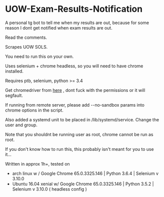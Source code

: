 # UOW-Exam-Results-Notification
A personal tg bot to tell me when my results are out, because for some reason I dont get notified when exam results are out.

Read the comments.

Scrapes UOW SOLS.

You need to run this on your own.

Uses selenium + chrome headless, so you will need to have chrome installed.

Requires ptb, selenium, python >= 3.4

Get chromedriver from [here](https://chromedriver.storage.googleapis.com/index.html?path=2.36/) , dont fuck with the permissions or it will segfault.

If running from remote server, please add --no-sandbox params into chrome options in the script.

Also added a systemd unit to be placed in /lib/systemd/service. Change the user and group.

Note that you shouldnt be running user as root, chrome cannot be run as root.

If you don't know how to run this, this probably isn't meant for you to use it...

Written in approx 1h+, tested on 
- arch linux w / Google Chrome 65.0.3325.146 | Python 3.6.4 | Selenium v 3.10.0
- Ubuntu 16.04 xenial w/ Google Chrome 65.0.3325.146 | Python 3.5.2  | Selenium v 3.10.0 ( headless config )
